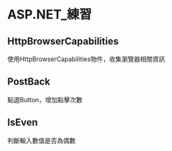 # ASP.NET_練習


## HttpBrowserCapabilities
使用HttpBrowserCapabilities物件，收集瀏覽器相關資訊


## PostBack
點選Button，增加點擊次數


## IsEven
判斷輸入數值是否為偶數


